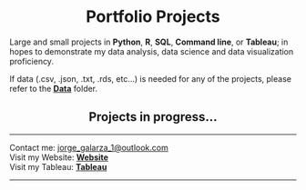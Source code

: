 <h1 align="center"><b>Portfolio Projects</b></h1>

Large and small projects in **Python**, **R**, **SQL**, **Command line**, or **Tableau**; in hopes to demonstrate my data analysis, data science and data visualization proficiency.  

If data (.csv, .json, .txt, .rds, etc...) is needed for any of the projects, please refer to the [**Data**](https://github.com/jorgegalarza1/Portfolio_Projects/tree/main/Data) folder.  

<h2 align="center"><b>Projects in progress...</b></h2>

---

Contact me: jorge_galarza_1@outlook.com  
Visit my Website: [**Website**](http://jorgegalarza1.github.io)  
Visit my Tableau: [**Tableau**](https://public.tableau.com/app/profile/jorge.galarza)

---  
